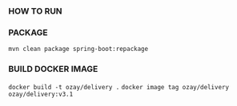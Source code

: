 ### HOW TO RUN


### PACKAGE
`mvn clean package spring-boot:repackage`
### BUILD DOCKER IMAGE
`docker build -t ozay/delivery .`
`docker image tag ozay/delivery ozay/delivery:v3.1`



